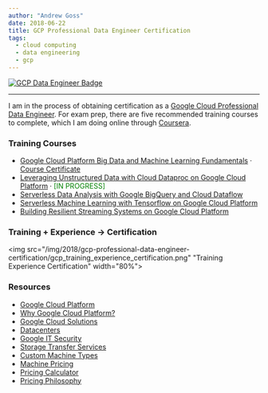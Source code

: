 ```yaml
---
author: "Andrew Goss"
date: 2018-06-22
title: GCP Professional Data Engineer Certification
tags:
  - cloud computing
  - data engineering
  - gcp
---
```

<a href="https://cloud.google.com/certification/data-engineer" target=_><img src="/img/2018/gcp-professional-data-engineer-certification/gcp_data_engineer_badge.png" alt="GCP Data Engineer Badge"></a><br>
<hr>

I am in the process of obtaining certification as a <a href="https://cloud.google.com/certification/data-engineer" target=_>Google Cloud Professional Data Engineer</a>. For exam prep, there are five recommended training courses to complete, which I am doing online through <a href="https://www.coursera.org/specializations/gcp-data-machine-learning" target=_>Coursera</a>.

### Training Courses
* <a href="/2018/gcp-professional-data-engineer-certification/gcp_big_data_ml_fundamentals">Google Cloud Platform Big Data and Machine Learning Fundamentals</a><span class="separator"> &middot; </span><span class="taglist"><a href="https://www.coursera.org/account/accomplishments/certificate/H3TBJEJFNPKG" target=_>Course Certificate</a></span>
* <a href="/2018/gcp-professional-data-engineer-certification/gcp_unstructured_dataproc">Leveraging Unstructured Data with Cloud Dataproc on Google Cloud Platform</a><span class="separator"> &middot; </span><font color="green">[IN PROGRESS]</font>
* <a href="/2018/gcp-professional-data-engineer-certification/gcp_serverless_data_analysis">Serverless Data Analysis with Google BigQuery and Cloud Dataflow</a>
* <a href="/2018/gcp-professional-data-engineer-certification/gcp_serverless_ml">Serverless Machine Learning with Tensorflow on Google Cloud Platform</a>
* <a href="/2018/gcp-professional-data-engineer-certification/gcp_streaming_systems">Building Resilient Streaming Systems on Google Cloud Platform</a>

### Training + Experience -> Certification
<img src="/img/2018/gcp-professional-data-engineer-certification/gcp_training_experience_certification.png" "Training Experience Certification" width="80%">

### Resources
* <a href="https://cloud.google.com" target=_>Google Cloud Platform</a>
* <a href="https://cloud.google.com/why-google" target=_>Why Google Cloud Platform?</a>
* <a href="https://cloud.google.com/solutions" target=_>Google Cloud Solutions</a>
* <a href="https://www.google.com/about/datacenters" target=_>Datacenters</a>
* <a href="https://cloud.google.com/files/Google-CommonSecurity-WhitePaper-v1.4.pdf" target=_>Google IT Security</a>
* <a href="https://cloud.google.com/storage/transfer" target=_>Storage Transfer Services</a>
* <a href="https://cloud.google.com/custom-machine-types" target=_>Custom Machine Types</a>
* <a href="https://cloud.google.com/compute/pricing" target=_>Machine Pricing</a>
* <a href="https://cloud.google.com/products/calculator" target=_>Pricing Calculator</a>
* <a href="https://cloud.google.com/pricing/philosophy" target=_>Pricing Philosophy</a>
<br class="custom">
